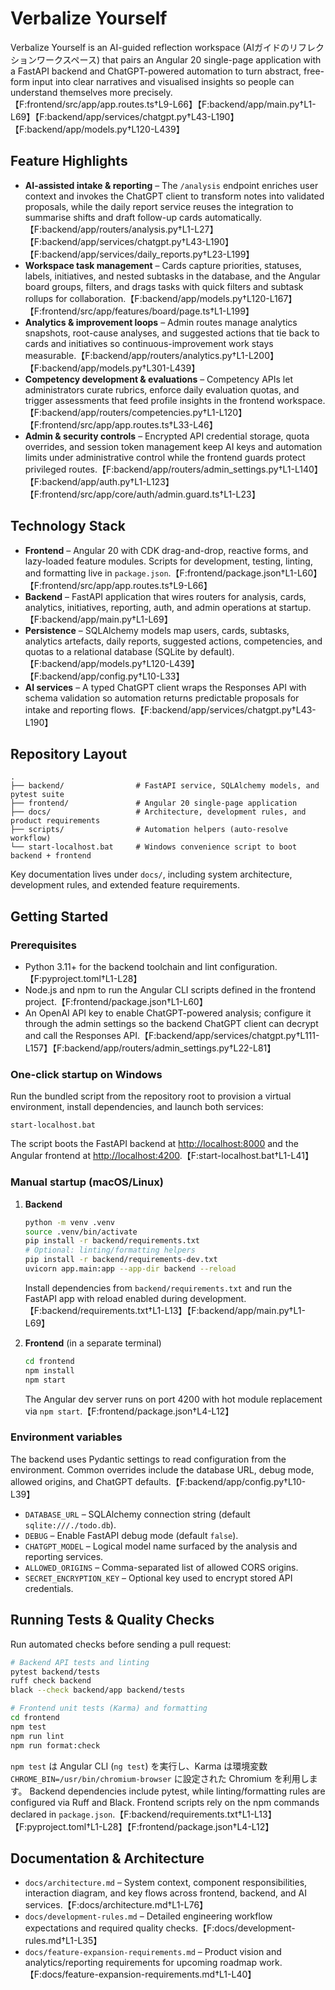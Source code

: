 # Verbalize Yourself

Verbalize Yourself is an AI-guided reflection workspace (AIガイドのリフレクションワークスペース) that pairs an Angular 20 single-page application with a
FastAPI backend and ChatGPT-powered automation to turn abstract, free-form input into clear narratives and
visualised insights so people can understand themselves more precisely.【F:frontend/src/app/app.routes.ts†L9-L66】【F:backend/app/main.py†L1-L69】【F:backend/app/services/chatgpt.py†L43-L190】【F:backend/app/models.py†L120-L439】

## Feature Highlights
- **AI-assisted intake & reporting** – The `/analysis` endpoint enriches user context and invokes the
  ChatGPT client to transform notes into validated proposals, while the daily report service reuses the
  integration to summarise shifts and draft follow-up cards automatically.【F:backend/app/routers/analysis.py†L1-L27】【F:backend/app/services/chatgpt.py†L43-L190】【F:backend/app/services/daily_reports.py†L23-L199】
- **Workspace task management** – Cards capture priorities, statuses, labels, initiatives, and nested
  subtasks in the database, and the Angular board groups, filters, and drags tasks with quick filters
  and subtask rollups for collaboration.【F:backend/app/models.py†L120-L167】【F:frontend/src/app/features/board/page.ts†L1-L199】
- **Analytics & improvement loops** – Admin routes manage analytics snapshots, root-cause analyses,
  and suggested actions that tie back to cards and initiatives so continuous-improvement work stays
  measurable.【F:backend/app/routers/analytics.py†L1-L200】【F:backend/app/models.py†L301-L439】
- **Competency development & evaluations** – Competency APIs let administrators curate rubrics,
  enforce daily evaluation quotas, and trigger assessments that feed profile insights in the frontend
  workspace.【F:backend/app/routers/competencies.py†L1-L120】【F:frontend/src/app/app.routes.ts†L33-L46】
- **Admin & security controls** – Encrypted API credential storage, quota overrides, and session token
  management keep AI keys and automation limits under administrative control while the frontend guards
  protect privileged routes.【F:backend/app/routers/admin_settings.py†L1-L140】【F:backend/app/auth.py†L1-L123】【F:frontend/src/app/core/auth/admin.guard.ts†L1-L23】

## Technology Stack
- **Frontend** – Angular 20 with CDK drag-and-drop, reactive forms, and lazy-loaded feature modules.
  Scripts for development, testing, linting, and formatting live in `package.json`.【F:frontend/package.json†L1-L60】【F:frontend/src/app/app.routes.ts†L9-L66】
- **Backend** – FastAPI application that wires routers for analysis, cards, analytics, initiatives,
  reporting, auth, and admin operations at startup.【F:backend/app/main.py†L1-L69】
- **Persistence** – SQLAlchemy models map users, cards, subtasks, analytics artefacts, daily reports,
  suggested actions, competencies, and quotas to a relational database (SQLite by default).【F:backend/app/models.py†L120-L439】【F:backend/app/config.py†L10-L33】
- **AI services** – A typed ChatGPT client wraps the Responses API with schema validation so
  automation returns predictable proposals for intake and reporting flows.【F:backend/app/services/chatgpt.py†L43-L190】

## Repository Layout
```
.
├── backend/                # FastAPI service, SQLAlchemy models, and pytest suite
├── frontend/               # Angular 20 single-page application
├── docs/                   # Architecture, development rules, and product requirements
├── scripts/                # Automation helpers (auto-resolve workflow)
└── start-localhost.bat     # Windows convenience script to boot backend + frontend
```
Key documentation lives under `docs/`, including system architecture, development rules, and extended
feature requirements.

## Getting Started
### Prerequisites
- Python 3.11+ for the backend toolchain and lint configuration.【F:pyproject.toml†L1-L28】
- Node.js and npm to run the Angular CLI scripts defined in the frontend project.【F:frontend/package.json†L1-L60】
- An OpenAI API key to enable ChatGPT-powered analysis; configure it through the admin settings so the
  backend ChatGPT client can decrypt and call the Responses API.【F:backend/app/services/chatgpt.py†L111-L157】【F:backend/app/routers/admin_settings.py†L22-L81】

### One-click startup on Windows
Run the bundled script from the repository root to provision a virtual environment, install
dependencies, and launch both services:
```
start-localhost.bat
```
The script boots the FastAPI backend at <http://localhost:8000> and the Angular frontend at
<http://localhost:4200>.【F:start-localhost.bat†L1-L41】

### Manual startup (macOS/Linux)
1. **Backend**
   ```bash
   python -m venv .venv
   source .venv/bin/activate
   pip install -r backend/requirements.txt
   # Optional: linting/formatting helpers
   pip install -r backend/requirements-dev.txt
   uvicorn app.main:app --app-dir backend --reload
   ```
   Install dependencies from `backend/requirements.txt` and run the FastAPI app with reload enabled
   during development.【F:backend/requirements.txt†L1-L13】【F:backend/app/main.py†L1-L69】

2. **Frontend** (in a separate terminal)
   ```bash
   cd frontend
   npm install
   npm start
   ```
   The Angular dev server runs on port 4200 with hot module replacement via `npm start`.【F:frontend/package.json†L4-L12】

### Environment variables
The backend uses Pydantic settings to read configuration from the environment. Common overrides
include the database URL, debug mode, allowed origins, and ChatGPT defaults.【F:backend/app/config.py†L10-L39】
- `DATABASE_URL` – SQLAlchemy connection string (default `sqlite:///./todo.db`).
- `DEBUG` – Enable FastAPI debug mode (default `false`).
- `CHATGPT_MODEL` – Logical model name surfaced by the analysis and reporting services.
- `ALLOWED_ORIGINS` – Comma-separated list of allowed CORS origins.
- `SECRET_ENCRYPTION_KEY` – Optional key used to encrypt stored API credentials.

## Running Tests & Quality Checks
Run automated checks before sending a pull request:
```bash
# Backend API tests and linting
pytest backend/tests
ruff check backend
black --check backend/app backend/tests

# Frontend unit tests (Karma) and formatting
cd frontend
npm test
npm run lint
npm run format:check
```
`npm test` は Angular CLI (`ng test`) を実行し、Karma は環境変数 `CHROME_BIN=/usr/bin/chromium-browser` に設定された Chromium を利用します。
Backend dependencies include pytest, while linting/formatting rules are configured via Ruff and
Black. Frontend scripts rely on the npm commands declared in `package.json`.【F:backend/requirements.txt†L1-L13】【F:pyproject.toml†L1-L28】【F:frontend/package.json†L4-L12】

## Documentation & Architecture
- `docs/architecture.md` – System context, component responsibilities, interaction diagram, and key
  flows across frontend, backend, and AI services.【F:docs/architecture.md†L1-L76】
- `docs/development-rules.md` – Detailed engineering workflow expectations and required quality
  checks.【F:docs/development-rules.md†L1-L35】
- `docs/feature-expansion-requirements.md` – Product vision and analytics/reporting requirements for
  upcoming roadmap work.【F:docs/feature-expansion-requirements.md†L1-L40】
